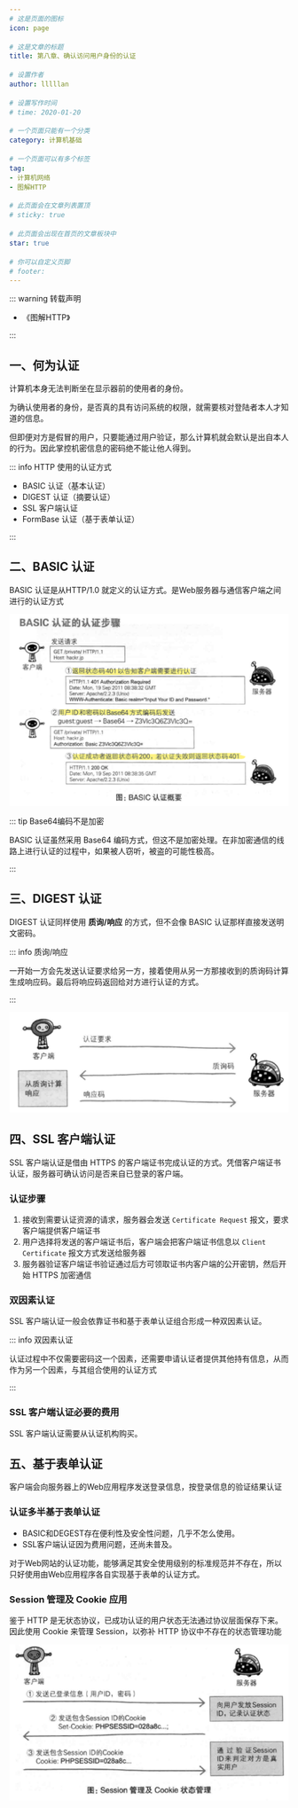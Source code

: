 ```yaml
---
# 这是页面的图标
icon: page

# 这是文章的标题
title: 第八章、确认访问用户身份的认证

# 设置作者
author: lllllan

# 设置写作时间
# time: 2020-01-20

# 一个页面只能有一个分类
category: 计算机基础

# 一个页面可以有多个标签
tag:
- 计算机网络
- 图解HTTP

# 此页面会在文章列表置顶
# sticky: true

# 此页面会出现在首页的文章板块中
star: true

# 你可以自定义页脚
# footer: 
---
```




::: warning 转载声明

- 《图解HTTP》 

:::



## 一、何为认证

计算机本身无法判断坐在显示器前的使用者的身份。



为确认使用者的身份，是否真的具有访问系统的权限，就需要核对登陆者本人才知道的信息。



但即便对方是假冒的用户，只要能通过用户验证，那么计算机就会默认是出自本人的行为。因此掌控机密信息的密码绝不能让他人得到。



::: info HTTP 使用的认证方式

- BASIC 认证（基本认证）
- DIGEST 认证（摘要认证）
- SSL 客户端认证
- FormBase 认证（基于表单认证）

:::



## 二、BASIC 认证

BASIC 认证是从HTTP/1.0 就定义的认证方式。是Web服务器与通信客户端之间进行的认证方式



![image-20220318235117083](README.assets/image-20220318235117083.png)

::: tip Base64编码不是加密

BASIC 认证虽然采用 Base64 编码方式，但这不是加密处理。在非加密通信的线路上进行认证的过程中，如果被人窃听，被盗的可能性极高。

:::



## 三、DIGEST 认证

DIGEST 认证同样使用 **质询/响应** 的方式，但不会像 BASIC 认证那样直接发送明文密码。



::: info 质询/响应

一开始一方会先发送认证要求给另一方，接着使用从另一方那接收到的质询码计算生成响应码。最后将响应码返回给对方进行认证的方式。

:::



![image-20220318235522595](README.assets/image-20220318235522595.png)



## 四、SSL 客户端认证

SSL 客户端认证是借由 HTTPS 的客户端证书完成认证的方式。凭借客户端证书认证，服务器可确认访问是否来自已登录的客户端。



### 认证步骤

1. 接收到需要认证资源的请求，服务器会发送 `Certificate Request` 报文，要求客户端提供客户端证书
2. 用户选择将发送的客户端证书后，客户端会把客户端证书信息以 `Client Certificate` 报文方式发送给服务器
3. 服务器验证客户端证书验证通过后方可领取证书内客户端的公开密钥，然后开始 HTTPS 加密通信



### 双因素认证

SSL 客户端认证一般会依靠证书和基于表单认证组合形成一种双因素认证。



::: info 双因素认证

认证过程中不仅需要密码这一个因素，还需要申请认证者提供其他持有信息，从而作为另一个因素，与其组合使用的认证方式

:::



### SSL 客户端认证必要的费用

SSL 客户端认证需要从认证机构购买。



## 五、基于表单认证

客户端会向服务器上的Web应用程序发送登录信息，按登录信息的验证结果认证



### 认证多半基于表单认证

- BASIC和DEGEST存在便利性及安全性问题，几乎不怎么使用。
- SSL客户端认证因为费用问题，还尚未普及。



对于Web网站的认证功能，能够满足其安全使用级别的标准规范并不存在，所以只好使用由Web应用程序各自实现基于表单的认证方式。



### Session 管理及 Cookie 应用

鉴于 HTTP 是无状态协议，已成功认证的用户状态无法通过协议层面保存下来。因此使用 Cookie 来管理 Session，以弥补 HTTP 协议中不存在的状态管理功能



![image-20220319000915260](README.assets/image-20220319000915260.png)
